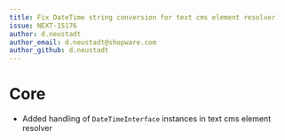 ```yaml
---
title: Fix DateTime string conversion for text cms element resolver
issue: NEXT-15176
author: d.neustadt
author_email: d.neustadt@shopware.com 
author_github: d.neustadt
---
```

# Core
* Added handling of `DateTimeInterface` instances in text cms element resolver
